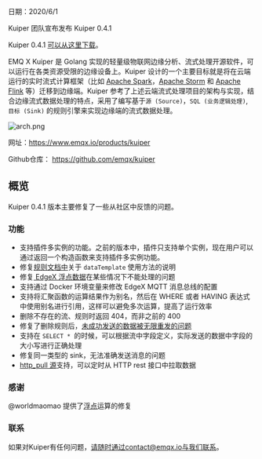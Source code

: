 

日期：2020/6/1

Kuiper 团队宣布发布 Kuiper 0.4.1

Kuiper 0.4.1 [可以从这里下载](https://github.com/emqx/kuiper/releases/tag/0.4.1)。

EMQ X Kuiper 是 Golang 实现的轻量级物联网边缘分析、流式处理开源软件，可以运行在各类资源受限的边缘设备上。Kuiper 设计的一个主要目标就是将在云端运行的实时流式计算框架（比如 [Apache Spark](https://spark.apache.org/)，[Apache Storm](https://storm.apache.org/) 和 [Apache Flink](https://flink.apache.org/) 等）迁移到边缘端。Kuiper 参考了上述云端流式处理项目的架构与实现，结合边缘流式数据处理的特点，采用了编写基于`源 (Source)`，`SQL (业务逻辑处理)`, `目标 (Sink)` 的规则引擎来实现边缘端的流式数据处理。

![arch.png](https://static.emqx.net/images/60dc5411db7c365da28ec255dcd67b98.png)

网址：https://www.emqx.io/products/kuiper

Github仓库： https://github.com/emqx/kuiper

## 概览

Kuiper 0.4.1 版本主要修复了一些从社区中反馈的问题。

### 功能

- 支持插件多实例的功能。之前的版本中，插件只支持单个实例，现在用户可以通过返回一个构造函数来支持插件多实例功能。
- 修复[规则文档中](https://github.com/emqx/kuiper/blob/master/docs/en_US/rules/overview.md)关于 `dataTemplate` 使用方法的说明
- 修复[ EdgeX 浮点数据](https://github.com/emqx/kuiper/issues/272)在某些情况下不能处理的问题
- 支持通过 Docker 环境变量来修改 EdgeX MQTT 消息总线的配置
- 支持将汇聚函数的运算结果作为别名，然后在 WHERE 或者 HAVING 表达式中使用别名进行引用，这样可以避免多次运算，提高了运行效率
- 删除不存在的流、规则时返回 404，而非之前的 400
- 修复了删除规则后，[未成功发送的数据被无限重发的问题](https://github.com/emqx/kuiper/issues/266)
- 支持在 `SELECT * `的时候，可以根据流中字段定义，实际发送的数据中字段的大小写进行正确处理
- 修复同一类型的 sink，无法准确发送消息的问题
- [http_pull 源](https://github.com/emqx/kuiper/blob/develop/docs/zh_CN/rules/sources/http_pull.md)支持，可以定时从 HTTP rest 接口中拉取数据

### 感谢

@worldmaomao 提供了[浮点](https://github.com/emqx/kuiper/issues/272)运算的修复

### 联系

如果对Kuiper有任何问题，请随时通过contact@emqx.io与我们联系。